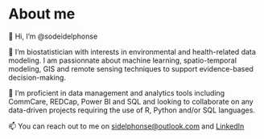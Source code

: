 # About me
👋 Hi, I’m @sodeidelphonse

👀 I’m biostatistician with interests in environmental and health-related data modeling. 
I am passionnate about machine learning, spatio-temporal modeling, GIS and remote sensing techniques to support evidence-based decision-making. 

💞️ I’m proficient in data management and analytics tools including CommCare, REDCap, Power BI and SQL and looking to collaborate on any data-driven projects requiring the use of R, Python and/or SQL languages.

📫 You can reach out to me on sidelphonse@outlook.com and [LinkedIn](https://www.linkedin.com/in/idelphonse-akoeugnigan-sode-05015672/)

<!---
sodeidelphonse/sodeidelphonse is a ✨ special ✨ repository because its `README.md` (this file) appears on your GitHub profile.
You can click the Preview link to take a look at your changes.
--->
